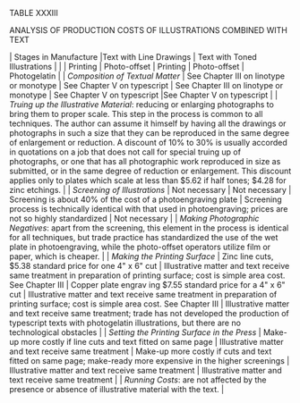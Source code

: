TABLE XXXIII

ANALYSIS OF PRODUCTION COSTS OF ILLUSTRATIONS COMBINED WITH TEXT 

| Stages in Manufacture |Text with Line Drawings | Text with Toned Illustrations |
| | Printing | Photo-offset | Printing | Photo-offset | Photogelatin |
| *Composition of Textual Matter* | See Chapter III on linotype or monotype | See Chapter V on typescript | See Chapter III on linotype or monotype | See Chapter V  on typescript |See Chapter V on typescript | 
| *Truing up the Illustrative Material*: reducing or enlarging photographs to bring them to proper scale. This step in the process is common to all techniques. The author can assume it himself by having all the drawings or photographs in such a size that they can be reproduced in the same degree of enlargement or reduction. A discount of 10% to 30% is usually accorded in quotations on a job that does not call for special truing up of photographs, or one that has all photographic work reproduced in size as submitted, or in the same degree of reduction or enlargement. This discount applies only to plates which scale at less than $5.62 if half tones; $4.28 for zinc etchings. |
| *Screening of Illustrations* | Not necessary | Not necessary | Screening is about 40% of the cost of a photoengraving plate | Screening process is technically identical with that used in photoengraving; prices are not so highly standardized | Not necessary |
| *Making Photographic Negatives*: apart from the screening, this element in the process is identical for all techniques, but trade practice has standardized the use of the wet plate in photoengraving, while the photo-offset operators utilize film or paper, which is cheaper. | 
| *Making the Printing Surface* | Zinc line cuts, $5.38 standard price for one 4" x 6" cut | Illustrative matter and text receive same treatment in preparation of printing surface; cost is simple area cost. See Chapter III | Copper plate engrav ing $7.55 standard price for a 4" x 6" cut | Illustrative matter and text receive same treatment in preparation of printing surface; cost is simple area cost. See Chapter III | Illustrative matter and text receive same treatment; trade has not developed the production of typescript texts with photogelatin illustrations, but there are no technological obstacles | 
| *Setting the Printing Surface in the Press* | Make-up more costly if line cuts and text fitted on same page | Illustrative matter and text receive same treatment | Make-up more costly if cuts and text fitted on same page; make-ready more expensive in the higher screenings | Illustrative matter and text receive same treatment | Illustrative matter and text receive same treatment |
| *Running Costs*: are not affected by the presence or absence of illustrative material with the text. |
